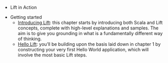 * Lift in Action

- Getting started
    - [Introducing Lift](ch01.md): this chapter starts by introducing both Scala and Lift concepts, complete with
high-level explanations and samples. The aim is to give you grounding in what is
a fundamentally different way of thinking. 
    - [Hello Lift](ch02.md): you’ll be building upon
the basis laid down in chapter 1 by constructing your very first Hello World
application, which will involve the most basic Lift steps.

